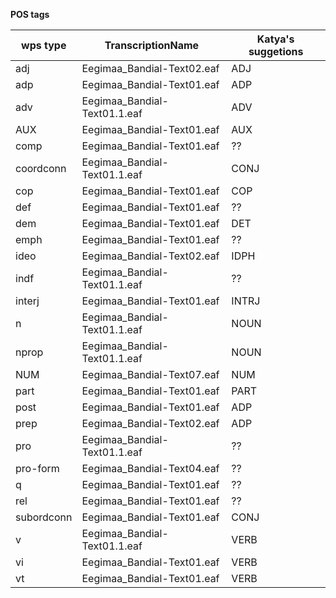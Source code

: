 __POS tags__

wps type | TranscriptionName | Katya's suggetions
-- | -- | --
adj | Eegimaa_Bandial-Text02.eaf | ADJ
adp | Eegimaa_Bandial-Text01.eaf | ADP
adv | Eegimaa_Bandial-Text01.1.eaf | ADV
AUX | Eegimaa_Bandial-Text01.eaf | AUX
comp | Eegimaa_Bandial-Text01.eaf | ??
coordconn | Eegimaa_Bandial-Text01.1.eaf | CONJ
cop | Eegimaa_Bandial-Text01.eaf | COP
def | Eegimaa_Bandial-Text01.eaf | ??
dem | Eegimaa_Bandial-Text01.eaf | DET
emph | Eegimaa_Bandial-Text01.eaf | ??
ideo | Eegimaa_Bandial-Text02.eaf | IDPH
indf | Eegimaa_Bandial-Text01.1.eaf | ??
interj | Eegimaa_Bandial-Text01.eaf | INTRJ
n | Eegimaa_Bandial-Text01.1.eaf | NOUN
nprop | Eegimaa_Bandial-Text01.1.eaf | NOUN
NUM | Eegimaa_Bandial-Text07.eaf | NUM
part | Eegimaa_Bandial-Text01.eaf | PART
post | Eegimaa_Bandial-Text01.eaf | ADP
prep | Eegimaa_Bandial-Text02.eaf | ADP
pro | Eegimaa_Bandial-Text01.1.eaf | ??
pro-form | Eegimaa_Bandial-Text04.eaf | ??
q | Eegimaa_Bandial-Text01.eaf | ??
rel | Eegimaa_Bandial-Text01.eaf | ??
subordconn | Eegimaa_Bandial-Text01.eaf | CONJ
v | Eegimaa_Bandial-Text01.1.eaf | VERB
vi | Eegimaa_Bandial-Text01.eaf | VERB
vt | Eegimaa_Bandial-Text01.eaf | VERB

